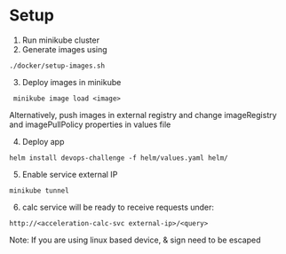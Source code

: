 # Setup

1. Run minikube cluster
2. Generate images using 

```
./docker/setup-images.sh
```

3. Deploy images in minikube

```
 minikube image load <image>
```

Alternatively, push images in external registry and change imageRegistry and imagePullPolicy properties in values file

4. Deploy app

```
helm install devops-challenge -f helm/values.yaml helm/
```

5. Enable service external IP

```
minikube tunnel
```

6. calc service will be ready to receive requests under:

```
http://<acceleration-calc-svc external-ip>/<query> 
```

Note: If you are using linux based device, & sign need to be escaped
